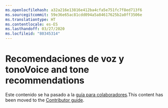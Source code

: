 ```yaml
---
ms.openlocfilehash: a32a216e13816e412ba4cfa5e751fc7f8ed713f6
ms.sourcegitcommit: 59e36e65ac81cdd094a5a84617625b2a0ff3506e
ms.translationtype: HT
ms.contentlocale: es-ES
ms.lasthandoff: 03/27/2020
ms.locfileid: "80345314"
---
```

# <a name="voice-and-tone-recommendations"></a><span data-ttu-id="40424-101">Recomendaciones de voz y tono</span><span class="sxs-lookup"><span data-stu-id="40424-101">Voice and tone recommendations</span></span>

<span data-ttu-id="40424-102">Este contenido se ha pasado a la [guía para colaboradores](https://docs.microsoft.com/contribute/dotnet-voice-tone).</span><span class="sxs-lookup"><span data-stu-id="40424-102">This content has been moved to the [Contributor guide](https://docs.microsoft.com/contribute/dotnet-voice-tone).</span></span>
